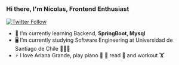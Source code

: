 ### Hi there, I'm Nícolas, Frontend Enthusiast

[![Twitter Follow](https://img.shields.io/twitter/follow/CheneauxNicolas?color=1DA1F2&logo=twitter&style=for-the-badge)](https://twitter.com/intent/follow?original_referer=https%3A%2F%2Fgithub.com%2FCheneauxNicolas&screen_name=CheneauxNicolas)

- 🌱 I’m currently learning Backend, **SpringBoot, Mysql**
- 🖥️ I’m currently studying Software Engineering at Universidad de Santiago de Chile 🦁🇨🇱
- ⚡ I love Ariana Grande, play piano 🎹 🎵 read 📘 and workout 🏋️‍


